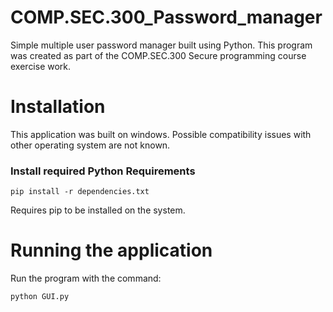 # COMP.SEC.300_Password_manager
Simple multiple user password manager built using Python. This program was created as part of the COMP.SEC.300 Secure programming course exercise work.

# Installation
This application was built on windows. Possible compatibility issues with other operating system are not known.

### Install required Python Requirements
```pip install -r dependencies.txt```

Requires pip to be installed on the system.
# Running the application
Run the program with the command:

```python GUI.py```
